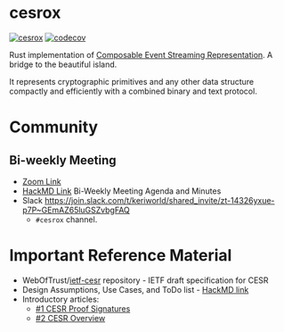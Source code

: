 # cesrox

[![cesrox](https://github.com/WebOfTrust/cesrox/actions/workflows/test.yml/badge.svg)](https://github.com/WebOfTrust/cesrox/actions/workflows/test.yml)
[![codecov](https://codecov.io/gh/WebOfTrust/cesrox/branch/main/graph/badge.svg?token=QEEVE1WTPX)](https://codecov.io/gh/WebOfTrust/cesrox)

Rust implementation of [Composable Event Streaming Representation](https://github.com/WebOfTrust/ietf-cesr). 
A bridge to the beautiful island.
 
It represents cryptographic primitives and any other data structure compactly and efficiently with a combined binary and text protocol.

# Community
## Bi-weekly Meeting 
- [Zoom Link](https://us06web.zoom.us/j/88102305873?pwd=Wm01TEJKUWc0aE51a0QzZ2hNbTV2Zz09)
- [HackMD Link](https://hackmd.io/UQaEI0w8Thy_xRF7oYX03Q?view) Bi-Weekly Meeting Agenda and Minutes 
- Slack https://join.slack.com/t/keriworld/shared_invite/zt-14326yxue-p7P~GEmAZ65luGSZvbgFAQ 
  - `#cesrox` channel.
  
# Important Reference Material
- WebOfTrust/[ietf-cesr](https://github.com/WebOfTrust/ietf-cesr) repository - IETF draft specification for CESR
- Design Assumptions, Use Cases, and ToDo list - [HackMD link](https://hackmd.io/W2Z39cuSSTmD2TovVLvAPg?view)
- Introductory articles: 
  - [#1 CESR Proof Signatures](https://medium.com/happy-blockchains/cesr-proof-signatures-are-the-segwit-of-authentic-data-in-keri-e891c83e070a)
  - [#2 CESR Overview](https://medium.com/happy-blockchains/cesr-one-of-sam-smiths-inventions-is-as-controversial-as-genius-d757f36b88f8)
